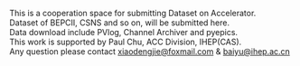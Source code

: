 This is a cooperation space for submitting Dataset on Accelerator.  
Dataset of BEPCII, CSNS and so on, will be submitted here.  
Data download include PVlog, Channel Archiver and pyepics.  
This work is supported by Paul Chu, ACC Division, IHEP(CAS).  
Any question please contact <xiaodengjie@foxmail.com> & <baiyu@ihep.ac.cn>   
